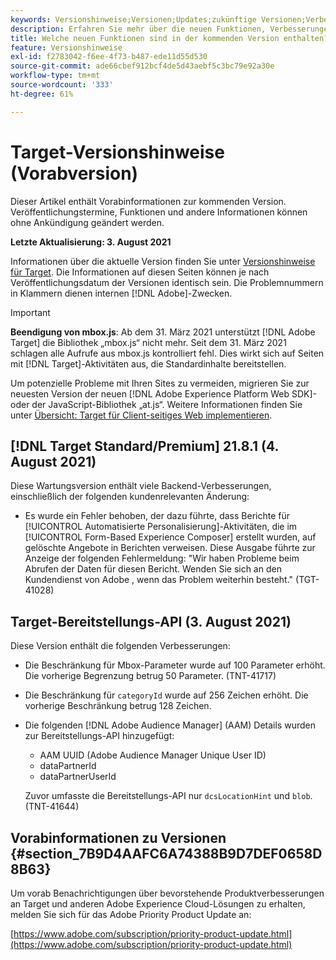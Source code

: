 ```yaml
---
keywords: Versionshinweise;Versionen;Updates;zukünftige Versionen;Verbesserungen;neue Funktionen;Fehlerbehebungen;Updates;Vorabversion
description: Erfahren Sie mehr über die neuen Funktionen, Verbesserungen und Fehlerbehebungen in der kommenden Version von Adobe Target sowie in den zugehörigen SDKs, APIs und JavaScript-Bibliotheken.
title: Welche neuen Funktionen sind in der kommenden Version enthalten?
feature: Versionshinweise
exl-id: f2783042-f6ee-4f73-b487-ede11d55d530
source-git-commit: ade66cbef912bcf4de5d43aebf5c3bc79e92a30e
workflow-type: tm+mt
source-wordcount: '333'
ht-degree: 61%

---
```


# Target-Versionshinweise (Vorabversion)

Dieser Artikel enthält Vorabinformationen zur kommenden Version. Veröffentlichungstermine, Funktionen und andere Informationen können ohne Ankündigung geändert werden.

**Letzte Aktualisierung: 3. August 2021**

Informationen über die aktuelle Version finden Sie unter [Versionshinweise für Target](release-notes.md). Die Informationen auf diesen Seiten können je nach Veröffentlichungsdatum der Versionen identisch sein. Die Problemnummern in Klammern dienen internen [!DNL Adobe]-Zwecken.

>[!IMPORTANT]
>
>**Beendigung von mbox.js**: Ab dem 31. März 2021 unterstützt [!DNL Adobe Target] die Bibliothek „mbox.js“ nicht mehr. Seit dem 31. März 2021 schlagen alle Aufrufe aus mbox.js kontrolliert fehl. Dies wirkt sich auf Seiten mit [!DNL Target]-Aktivitäten aus, die Standardinhalte bereitstellen.
>
>Um potenzielle Probleme mit Ihren Sites zu vermeiden, migrieren Sie zur neuesten Version der neuen [!DNL Adobe Experience Platform Web SDK]- oder der JavaScript-Bibliothek „at.js“. Weitere Informationen finden Sie unter [Übersicht: Target für Client-seitiges Web implementieren](/help/c-implementing-target/c-implementing-target-for-client-side-web/implement-target-for-client-side-web.md).

## [!DNL Target Standard/Premium] 21.8.1 (4. August 2021)

Diese Wartungsversion enthält viele Backend-Verbesserungen, einschließlich der folgenden kundenrelevanten Änderung:

* Es wurde ein Fehler behoben, der dazu führte, dass Berichte für [!UICONTROL Automatisierte Personalisierung]-Aktivitäten, die im [!UICONTROL Form-Based Experience Composer] erstellt wurden, auf gelöschte Angebote in Berichten verweisen. Diese Ausgabe führte zur Anzeige der folgenden Fehlermeldung: &quot;Wir haben Probleme beim Abrufen der Daten für diesen Bericht. Wenden Sie sich an den Kundendienst von Adobe , wenn das Problem weiterhin besteht.&quot; (TGT-41028)

## Target-Bereitstellungs-API (3. August 2021)

Diese Version enthält die folgenden Verbesserungen:

* Die Beschränkung für Mbox-Parameter wurde auf 100 Parameter erhöht. Die vorherige Begrenzung betrug 50 Parameter. (TNT-41717)
* Die Beschränkung für `categoryId` wurde auf 256 Zeichen erhöht. Die vorherige Beschränkung betrug 128 Zeichen.
* Die folgenden [!DNL Adobe Audience Manager] (AAM) Details wurden zur Bereitstellungs-API hinzugefügt:

   * AAM UUID (Adobe Audience Manager Unique User ID)
   * dataPartnerId
   * dataPartnerUserId

   Zuvor umfasste die Bereitstellungs-API nur `dcsLocationHint` und `blob`. (TNT-41644)

## Vorabinformationen zu Versionen {#section_7B9D4AAFC6A74388B9D7DEF0658D8B63}

Um vorab Benachrichtigungen über bevorstehende Produktverbesserungen an Target und anderen Adobe Experience Cloud-Lösungen zu erhalten, melden Sie sich für das Adobe Priority Product Update an:

[https://www.adobe.com/subscription/priority-product-update.html](https://www.adobe.com/subscription/priority-product-update.html)
